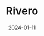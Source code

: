 ---  
layout: startup_page  
title: "Rivero"  
id: "rivero.tech"  
permalink: "/riverorivero.tech01112024/"  
website: "https://rivero.tech/"  
funding_round: "Series A"  
funding_amount: "$7M"  
investors: "6 Degrees Capital, Inference Partners, Kraken Ventures, Seed X Liechtenstein, PostFinance, Robert Kraal"  
about: "Rivero is a Swiss fintech startup simplifying payment operations for the highly regulated payments industry. It offers SaaS solutions for fraud recovery, dispute management, and payment scheme compliance, addressing a critical need for issuing banks and other players in the payment ecosystem. Its products, Kajo and Amiko, provide efficient and cost-effective solutions for managing these processes."  
markets: "Fintech, RegTech, Payments, Card Industry, Digital Payments, Digital Transformation, Scheme Compliance, Chargebacks, Consulting, and Software as a Service"  
hq: "Zurich, Zurich, Switzerland"  
founded_year: "2019"  
linkedin: "https://www.linkedin.com/company/rivero"  
twitter: "https://twitter.com/Rivero_AG"  
instagram: ""  
facebook: ""  
crunchbase: "https://www.crunchbase.com/organization/rivero"  
pitchbook: "https://pitchbook.com/profiles/company/472379-32"  

date_display: "11-Jan-2024"  
date: "2024-01-11"

# SEO Optimization  
meta_title: "Rivero - Series A Funding ($7M)"  
meta_description: "Rivero, Rivero is a Swiss fintech startup simplifying payment operations for the highly regulated payments industry. It offers SaaS solutions for fraud recove..."  
meta_keywords: "Rivero, Fintech, RegTech, Payments, Card Industry, Digital Payments, Digital Transformation, Scheme Compliance, Chargebacks, Consulting, and Software as a Service, Series A funding"  
canonical_url: "https://startup.projectstartups.com/riverorivero.tech01112024/"  
---